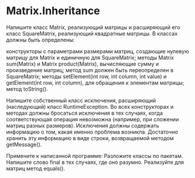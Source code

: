 # Matrix.Inheritance
Напишите класс Matrix, реализующий матрицы и расширяющий его класс SquareMatrix, реализующий квадратные матрицы. В классах должны быть определены:
	
конструкторы с параметрами размерами матриц, создающие нулевую матрицу для Matrix и единичную для SquareMatrix;
методы Matrix sum(Matrix) и Matrix product(Matrix), вычисляющие сумму и произведение матриц; метод sum должен быть переопределен в SquareMatrix;
методы setElement(int row, int column, int value) и getElement(int row,  int column), для обращения к элементам  матрицы;
метод 	toString().

Напишите собственный класс исключения, расширяющий (наследующий) класс RuntimeException. Во всех конструкторах и методах должны бросаться исключения в тех случаях, когда соответствующая операция невозможна (например, при сложении матриц разных размеров). Исключения должны содержать информацию о том, какая именно проблема возникла. Достаточно хранить эту информацию в виде строки, возвращаемой методом getMessage().

Примените к написанной программе:
Разложите классы по пакетам.
Напишите слово final в тех случаях, где оно разумно.
Реализуйте для матриц метод equals().
